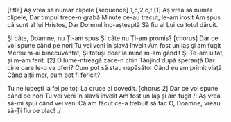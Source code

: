 [title] Aș vrea să numar clipele
[sequence] 1,c,2,c,t
[1]
Aş vrea să număr clipele,
Dar timpul trece-n grabă
Minute ce-au trecut, le-am irosit
Am spus că sunt al lui Hristos,
Dar Domnul înc-așteaptă
Să fiu al Lui cu totul dăruit.

Și câte, Doamne, nu Ți-am spus
Și câte nu Ți-am promis?
[chorus]
Dar ce voi spune când pe nori
Tu vei veni în slavă învelit
Am fost un laș şi am fugit
Mereu m-ai binecuvântat,
Și totuși doar la mine m-am gândit
Și Te-am uitat, și m-am ferit.
[2]
O lume-ntreagă zace-n chin
Tânjind după speranță
Dar cine oare le-o va oferi?
Cum pot să stau nepăsător
Când eu am primit viață
Când alții mor, cum pot fi fericit?

Tu ne iubești la fel pe toți
La cruce ai dovedit.
[chorus 2]
Dar ce voi spune când pe nori
Tu vei veni în slavă învelit
Am fost un laș și am fugit
/: Aş vrea să-mi spui când vei veni
Că am făcut ce-a trebuit să fac
O, Doamne, vreau să-Ți fiu pe plac! :/

